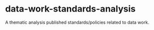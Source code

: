 # data-work-standards-analysis
A thematic analysis published standards/policies related to data work.
